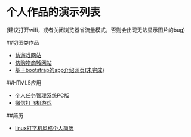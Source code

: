 # 个人作品的演示列表
(建议打开wifi，或者关闭浏览器省流量模式，否则会出现无法显示图片的bug)


##切图类作品
+ [仿游戏网站](http://mrdaigithub.github.io/games/index.html)
+ [仿购物商城网站](http://mrdaigithub.github.io/shop/index.html)
+ [基于bootstrap的app介绍网页(未完成)](http://mrdaigithub.github.io/showApp/index.html)

##HTML5应用
+ [个人任务管理系统PC版](http://mrdaigithub.github.io/task-pc/index.html)
+ [微信打飞机游戏](http://mrdaigithub.github.io/fightPlain/index.html)

##简历
+ [linux打字机风格个人简历](https://mrdaigithub.github.io/resume/index.html)